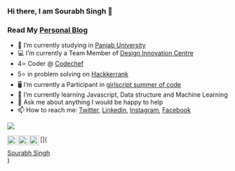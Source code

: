 ### Hi there, I am Sourabh Singh 👋
### Read My [Personal Blog](https://sourabhsingh282.vercel.app/)
- 🔭 I’m currently studying in [Panjab University](https://puchd.ac.in/)
- 💻 I’m currently a Team Member of [Design Innovation Centre](http://dic.puchd.ac.in/)
- 4⭐ Coder @  [Codechef](https://www.codechef.com/users/sourabhsingh28)
- 5⭐ in problem solving on [Hackkerrank](https://www.hackerrank.com/sourabhsingh282)
- 🖥 I’m  currently a Participant in [girlscript summer of code](https://gssoc.girlscript.tech/)
- 🌱 I’m currently learning Javascript, Data structure and Machine Learning 
- 💬 Ask me about anything I would be happy to help
- 📫 How to reach me:   [Twitter](https://twitter.com/home),   [Linkedin](https://www.linkedin.com/in/sourabhsingh282/),   [Instagram](https://www.instagram.com/sourabhsingh282/),   [Facebook](https://www.facebook.com/sourabhsingh282/)
<img src= "https://github-readme-stats.vercel.app/api?username=sourabhsingh282&&show_icons=true&title_color=ffffff&icon_color=bb2acf&text_color=daf7dc&bg_color=151515">
 
[<img align="left" alt="codeSTACKr | Twitter" width="22px" src="https://cdn.jsdelivr.net/npm/simple-icons@v3/icons/twitter.svg" />][twitter]
[<img align="left" alt="codeSTACKr | LinkedIn" width="22px" src="https://cdn.jsdelivr.net/npm/simple-icons@v3/icons/linkedin.svg" />][linkedin]
[<img align="left" alt="codeSTACKr | Instagram" width="22px" src="https://cdn.jsdelivr.net/npm/simple-icons@v3/icons/instagram.svg" />][instagram]


[twitter]:https://twitter.com/sourabhsingh282
[instagram]: https://www.instagram.com/sourabhsingh282/ 
[linkedin]: https://www.linkedin.com/in/sourabhsingh282/






[<script src="https://platform.linkedin.com/badges/js/profile.js" async defer type="text/javascript"></script>](<div class="badge-base LI-profile-badge" data-locale="en_US" data-size="medium" data-theme="dark" data-type="VERTICAL" data-vanity="sourabhsingh282" data-version="v1"><a class="badge-base__link LI-simple-link" href="https://in.linkedin.com/in/sourabhsingh282?trk=profile-badge">Sourabh Singh</a></div>)
              
<!--
**sourabhsingh282/sourabhsingh282** is a ✨ _special_ ✨ repository because its `README.md` (this file) appears on your GitHub profile.
- 👯 I’m looking to collaborate on ...
- 🤔 I’m looking for help with ..
- ⚡ Fun fact: - 😄 Pronouns: ...

Here are some ideas to get you started:



-->
